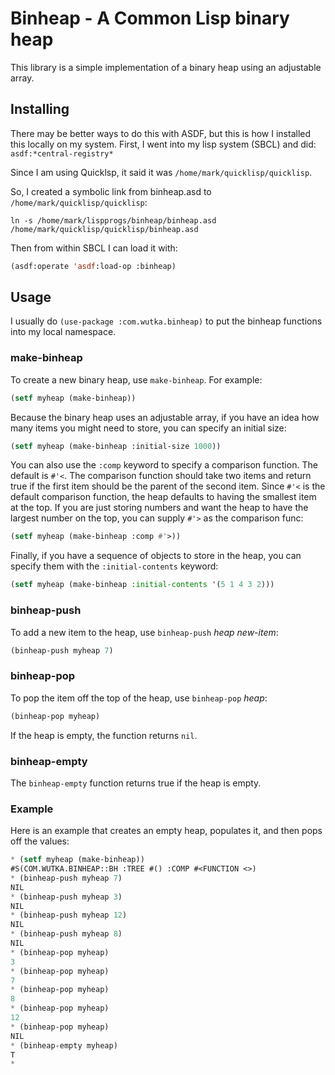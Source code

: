 # Binheap - A Common Lisp binary heap

This library is a simple implementation of a binary heap using
an adjustable array.

## Installing

There may be better ways to do this with ASDF, but this is how I
installed this locally on my system. First, I went into my lisp
system (SBCL) and did: `asdf:*central-registry*`

Since I am using Quicklsp, it said it was `/home/mark/quicklisp/quicklisp`.

So, I created a symbolic link from binheap.asd to `/home/mark/quicklisp/quicklisp`:

```shell
ln -s /home/mark/lispprogs/binheap/binheap.asd /home/mark/quicklisp/quicklisp/binheap.asd
```

Then from within SBCL I can load it with:

```lisp
(asdf:operate 'asdf:load-op :binheap)
```

## Usage

I usually do `(use-package :com.wutka.binheap)` to put the binheap
functions into my local namespace.

### make-binheap

To create a new binary heap, use `make-binheap`. For example:

```lisp
(setf myheap (make-binheap))
```

Because the binary heap uses an adjustable array, if you have an
idea how many items you might need to store, you can specify an
initial size:

```lisp
(setf myheap (make-binheap :initial-size 1000))
```

You can also use the `:comp` keyword to specify a comparison function.
The default is `#'<`. The
comparison function should take two items and return true if the
first item should be the parent of the second item. Since `#'<` is the
default comparison function, the heap defaults to having the smallest
item at the top. If you are just storing numbers and want the heap
to have the largest number on the top, you can supply `#'>` as the
comparison func:

```lisp
(setf myheap (make-binheap :comp #'>))
```

Finally, if you have a sequence of objects to store in the heap,
you can specify them with the `:initial-contents` keyword:

```lisp
(setf myheap (make-binheap :initial-contents '(5 1 4 3 2)))
```

### binheap-push

To add a new item to the heap, use `binheap-push` _heap_ _new-item_:

```lisp
(binheap-push myheap 7)
```

### binheap-pop

To pop the item off the top of the heap, use `binheap-pop` _heap_:

```lisp
(binheap-pop myheap)
```

If the heap is empty, the function returns `nil`.

### binheap-empty

The `binheap-empty` function returns true if the heap is empty.

### Example

Here is an example that creates an empty heap, populates it, and
then pops off the values:

```lisp
* (setf myheap (make-binheap))
#S(COM.WUTKA.BINHEAP::BH :TREE #() :COMP #<FUNCTION <>)
* (binheap-push myheap 7)
NIL
* (binheap-push myheap 3)
NIL
* (binheap-push myheap 12)
NIL
* (binheap-push myheap 8)
NIL
* (binheap-pop myheap)
3
* (binheap-pop myheap)
7
* (binheap-pop myheap)
8
* (binheap-pop myheap)
12
* (binheap-pop myheap)
NIL
* (binheap-empty myheap)
T
*
```
